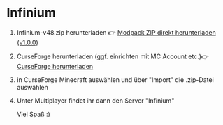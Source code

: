 # Infinium
1. Infinium-v48.zip herunterladen
   👉 [Modpack ZIP direkt herunterladen (v1.0.0)](https://github.com/FerresM/Infinium/releases/download/1.0/Infinium-v48.zip)
3. CurseForge herunterladen (ggf. einrichten mit MC Account etc.)👉 [CurseForge herunterladen](https://www.curseforge.com/)
4. in CurseForge Minecraft auswählen und über "Import" die .zip-Datei auswählen
5. Unter Multiplayer findet ihr dann den Server "Infinium"


   Viel Spaß :)
